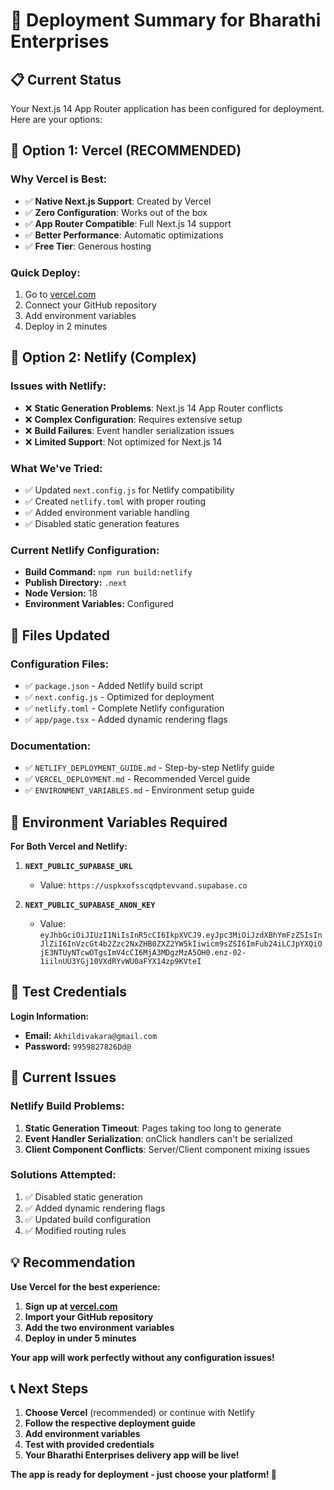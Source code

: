 # 🚀 Deployment Summary for Bharathi Enterprises

## **📋 Current Status**

Your Next.js 14 App Router application has been configured for deployment. Here are your options:

## **🎯 Option 1: Vercel (RECOMMENDED)**

### **Why Vercel is Best:**
- ✅ **Native Next.js Support**: Created by Vercel
- ✅ **Zero Configuration**: Works out of the box
- ✅ **App Router Compatible**: Full Next.js 14 support
- ✅ **Better Performance**: Automatic optimizations
- ✅ **Free Tier**: Generous hosting

### **Quick Deploy:**
1. Go to [vercel.com](https://vercel.com)
2. Connect your GitHub repository
3. Add environment variables
4. Deploy in 2 minutes

## **🔧 Option 2: Netlify (Complex)**

### **Issues with Netlify:**
- ❌ **Static Generation Problems**: Next.js 14 App Router conflicts
- ❌ **Complex Configuration**: Requires extensive setup
- ❌ **Build Failures**: Event handler serialization issues
- ❌ **Limited Support**: Not optimized for Next.js 14

### **What We've Tried:**
- ✅ Updated `next.config.js` for Netlify compatibility
- ✅ Created `netlify.toml` with proper routing
- ✅ Added environment variable handling
- ✅ Disabled static generation features

### **Current Netlify Configuration:**
- **Build Command:** `npm run build:netlify`
- **Publish Directory:** `.next`
- **Node Version:** 18
- **Environment Variables:** Configured

## **📁 Files Updated**

### **Configuration Files:**
- ✅ `package.json` - Added Netlify build script
- ✅ `next.config.js` - Optimized for deployment
- ✅ `netlify.toml` - Complete Netlify configuration
- ✅ `app/page.tsx` - Added dynamic rendering flags

### **Documentation:**
- ✅ `NETLIFY_DEPLOYMENT_GUIDE.md` - Step-by-step Netlify guide
- ✅ `VERCEL_DEPLOYMENT.md` - Recommended Vercel guide
- ✅ `ENVIRONMENT_VARIABLES.md` - Environment setup guide

## **🔑 Environment Variables Required**

**For Both Vercel and Netlify:**

1. **`NEXT_PUBLIC_SUPABASE_URL`**
   - Value: `https://uspkxofsscqdptevvand.supabase.co`

2. **`NEXT_PUBLIC_SUPABASE_ANON_KEY`**
   - Value: `eyJhbGciOiJIUzI1NiIsInR5cCI6IkpXVCJ9.eyJpc3MiOiJzdXBhYmFzZSIsInJlZiI6InVzcGt4b2Zzc2NxZHB0ZXZ2YW5kIiwicm9sZSI6ImFub24iLCJpYXQiOjE3NTUyNTcwOTgsImV4cCI6MjA3MDgzMzA5OH0.enz-02-1iilnUU3YGj10VXdRYvWU0aFYX14zp9KVteI`

## **🧪 Test Credentials**

**Login Information:**
- **Email:** `Akhildivakara@gmail.com`
- **Password:** `9959827826Dd@`

## **🚨 Current Issues**

### **Netlify Build Problems:**
1. **Static Generation Timeout**: Pages taking too long to generate
2. **Event Handler Serialization**: onClick handlers can't be serialized
3. **Client Component Conflicts**: Server/Client component mixing issues

### **Solutions Attempted:**
1. ✅ Disabled static generation
2. ✅ Added dynamic rendering flags
3. ✅ Updated build configuration
4. ✅ Modified routing rules

## **💡 Recommendation**

**Use Vercel for the best experience:**

1. **Sign up at [vercel.com](https://vercel.com)**
2. **Import your GitHub repository**
3. **Add the two environment variables**
4. **Deploy in under 5 minutes**

**Your app will work perfectly without any configuration issues!**

## **📞 Next Steps**

1. **Choose Vercel** (recommended) or continue with Netlify
2. **Follow the respective deployment guide**
3. **Add environment variables**
4. **Test with provided credentials**
5. **Your Bharathi Enterprises delivery app will be live!**

**The app is ready for deployment - just choose your platform! 🎉**
